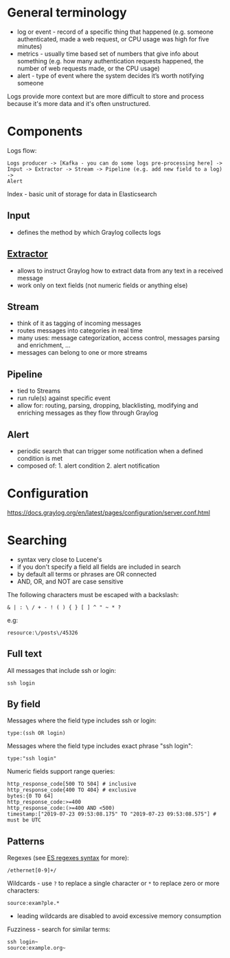 # General terminology

* log or event - record of a specific thing that happened (e.g. someone authenticated, made a web request, or CPU usage was high for five minutes)
* metrics - usually time based set of numbers that give info about something (e.g. how many authentication requests happened, the number of web requests made, or the CPU usage)
* alert - type of event where the system decides it’s worth notifying someone

Logs provide more context but are more difficult to store and process because it's more data and it's often unstructured.

# Components

Logs flow:

```
Logs producer -> [Kafka - you can do some logs pre-processing here] -> 
Input -> Extractor -> Stream -> Pipeline (e.g. add new field to a log) -> 
Alert
```

Index - basic unit of storage for data in Elasticsearch

## Input

* defines the method by which Graylog collects logs

## [Extractor](https://docs.graylog.org/en/latest/pages/extractors.html)

* allows to instruct Graylog how to extract data from any text in a received message
* work only on text fields (not numeric fields or anything else)

## Stream

* think of it as tagging of incoming messages
* routes messages into categories in real time
* many uses: message categorization, access control, messages parsing and enrichment, ...
* messages can belong to one or more streams

## Pipeline

* tied to Streams
* run rule(s) against specific event
* allow for: routing, parsing, dropping, blacklisting, modifying and enriching messages as they flow through Graylog

## Alert 

* periodic search that can trigger some notification when a defined condition is met
* composed of: 1. alert condition 2. alert notification

# Configuration

https://docs.graylog.org/en/latest/pages/configuration/server.conf.html

# Searching

* syntax very close to Lucene's
* if you don't specify a field all fields are included in search
* by default all terms or phrases are OR connected
* AND, OR, and NOT are case sensitive

The following characters must be escaped with a backslash:

```
& | : \ / + - ! ( ) { } [ ] ^ " ~ * ?
```

e.g:

```
resource:\/posts\/45326
```


## Full text

All messages that include ssh or login:

```
ssh login
```

## By field

Messages where the field type includes ssh or login:

```
type:(ssh OR login)
```

Messages where the field type includes exact phrase "ssh login":

```
type:"ssh login"
```

Numeric fields support range queries:

```
http_response_code[500 TO 504] # inclusive
http_response_code{400 TO 404} # exclusive
bytes:{0 TO 64]
http_response_code:>=400
http_response_code:(>=400 AND <500)
timestamp:["2019-07-23 09:53:08.175" TO "2019-07-23 09:53:08.575"] # must be UTC
```

## Patterns

Regexes (see [ES regexes syntax](https://www.elastic.co/guide/en/elasticsearch/reference/5.6/query-dsl-regexp-query.html#regexp-syntax) for more):

```
/ethernet[0-9]+/
```

Wildcards - use `?` to replace a single character or `*` to replace zero or more characters:

```
source:exam?ple.*
```

* leading wildcards are disabled to avoid excessive memory consumption

Fuzziness - search for similar terms:

```
ssh login~
source:example.org~
```

